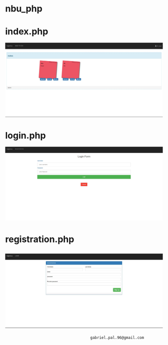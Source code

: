 # nbu_php
# index.php


![enter image description here](https://github.com/gabrielpal96/nbu_php/blob/master/TODO/img/index.JPG?raw=true)
# login.php
![enter image description here](https://github.com/gabrielpal96/nbu_php/blob/master/TODO/img/login.JPG?raw=true)
# registration.php
![enter image description here](https://github.com/gabrielpal96/nbu_php/blob/master/TODO/img/registration.JPG?raw=true)
---------
                                          gabriel.pal.96@gmail.com
